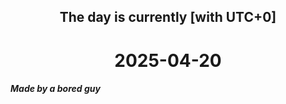 <h2 align=center>The day is currently [with UTC+0]</h2>
<h1 align=center><!--TIME BEGIN-->2025-04-20<!--TIME END--></h1>
<h5>Made by a bored guy</h5>

